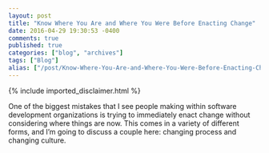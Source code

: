 ```yaml
---
layout: post
title: "Know Where You Are and Where You Were Before Enacting Change"
date: 2016-04-29 19:30:53 -0400
comments: true
published: true
categories: ["blog", "archives"]
tags: ["Blog"]
alias: ["/post/Know-Where-You-Are-and-Where-You-Were-Before-Enacting-Change", "/post/know-where-you-are-and-where-you-were-before-enacting-change"]
---
```

<!-- more -->
{% include imported_disclaimer.html %}
<p>One of the biggest mistakes that I see people making within software development organizations is trying to immediately enact change without considering where things are now. This comes in a variety of different forms, and I’m going to discuss a couple here: changing process and changing culture.</p>
